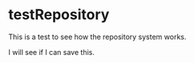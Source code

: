 # testRepository
This is a test to see how the repository system works.

I will see if I can save this. 
